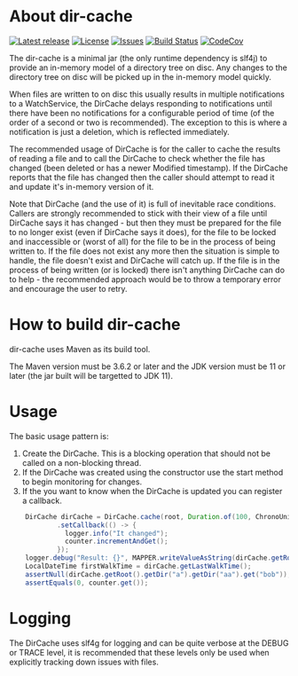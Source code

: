 # About dir-cache

[![Latest release](https://img.shields.io/github/release/yaytay/dir-cache.svg)](https://github.com/yaytay/dir-cache/latest)
[![License](https://img.shields.io/github/license/yaytay/dir-cache)](https://github.com/yaytay/dir-cache/blob/master/LICENCE.md)
[![Issues](https://img.shields.io/github/issues/yaytay/dir-cache)](https://github.com/yaytay/dir-cache/issues)
[![Build Status](https://github.com/yaytay/dir-cache/actions/workflows/buildtest.yml/badge.svg)](https://github.com/Yaytay/dir-cache/actions/workflows/buildtest.yml)
[![CodeCov](https://codecov.io/gh/Yaytay/dir-cache/branch/main/graph/badge.svg?token=ACHVK20T9Q)](https://codecov.io/gh/Yaytay/dir-cache)

The dir-cache is a minimal jar (the only runtime dependency is slf4j) to provide an in-memory model of a directory tree on disc.
Any changes to the directory tree on disc will be picked up in the in-memory model quickly.

When files are written to on disc this usually results in multiple notifications to a WatchService, the DirCache delays responding to 
notifications until there have been no notifications for a configurable period of time (of the order of a second or two is recommended).
The exception to this is where a notification is just a deletion, which is reflected immediately.

The recommended usage of DirCache is for the caller to cache the results of reading a file and to call the DirCache to check whether 
the file has changed (been deleted or has a newer Modified timestamp).
If the DirCache reports that the file has changed then the caller should attempt to read it and update it's in-memory version of it.

Note that DirCache (and the use of it) is full of inevitable race conditions.
Callers are strongly recommended to stick with their view of a file until DirCache says it has changed - but then they must be prepared
for the file to no longer exist (even if DirCache says it does), for the file to be locked and inaccessible or (worst of all) for the file to be in the process of being written to.
If the file does not exist any more then the situation is simple to handle, the file doesn't exist and DirCache will catch up.
If the file is in the process of being written (or is locked) there isn't anything DirCache can do to help - the recommended approach would be to throw a temporary
error and encourage the user to retry.
 

# How to build dir-cache
dir-cache uses Maven as its build tool.

The Maven version must be 3.6.2 or later and the JDK version must be 11 or later (the jar built will be targetted to JDK 11).

# Usage
The basic usage pattern is:
1. Create the DirCache.
   This is a blocking operation that should not be called on a non-blocking thread.
2. If the DirCache was created using the constructor use the start method to begin monitoring for changes.
3. If the you want to know when the DirCache is updated you can register a callback.


```java
    DirCache dirCache = DirCache.cache(root, Duration.of(100, ChronoUnit.MILLIS), Pattern.compile("^uk.*"))
            .setCallback(() -> {
              logger.info("It changed");
              counter.incrementAndGet();
            });
    logger.debug("Result: {}", MAPPER.writeValueAsString(dirCache.getRoot()));
    LocalDateTime firstWalkTime = dirCache.getLastWalkTime();
    assertNull(dirCache.getRoot().getDir("a").getDir("aa").get("bob"));
    assertEquals(0, counter.get());
```

# Logging
The DirCache uses slf4g for logging and can be quite verbose at the DEBUG or TRACE level, it is recommended that these levels 
only be used when explicitly tracking down issues with files.

